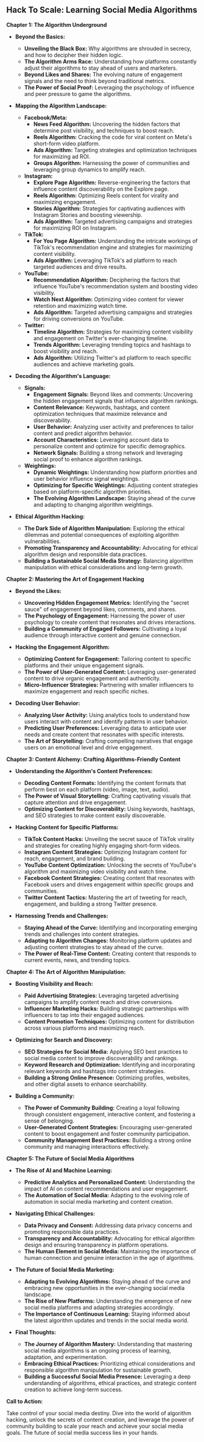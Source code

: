## Hack To Scale: Learning Social Media Algorithms

**Chapter 1: The Algorithm Underground**

* **Beyond the Basics:**
    * **Unveiling the Black Box:**  Why algorithms are shrouded in secrecy, and how to decipher their hidden logic.
    * **The Algorithm Arms Race:** Understanding how platforms constantly adjust their algorithms to stay ahead of users and marketers.
    * **Beyond Likes and Shares:**  The evolving nature of engagement signals and the need to think beyond traditional metrics.
    * **The Power of Social Proof:**  Leveraging the psychology of influence and peer pressure to game the algorithms.

* **Mapping the Algorithm Landscape:**
    * **Facebook/Meta:**  
        * **News Feed Algorithm:**  Uncovering the hidden factors that determine post visibility, and techniques to boost reach.
        * **Reels Algorithm:**  Cracking the code for viral content on Meta's short-form video platform.
        * **Ads Algorithm:**  Targeting strategies and optimization techniques for maximizing ad ROI.
        * **Groups Algorithm:**  Harnessing the power of communities and leveraging group dynamics to amplify reach.
    * **Instagram:**
        * **Explore Page Algorithm:**  Reverse-engineering the factors that influence content discoverability on the Explore page.
        * **Reels Algorithm:**  Optimizing Reels content for virality and maximizing engagement.
        * **Stories Algorithm:**  Strategies for captivating audiences with Instagram Stories and boosting viewership.
        * **Ads Algorithm:**  Targeted advertising campaigns and strategies for maximizing ROI on Instagram.
    * **TikTok:**
        * **For You Page Algorithm:**  Understanding the intricate workings of TikTok's recommendation engine and strategies for maximizing content visibility.
        * **Ads Algorithm:**  Leveraging TikTok's ad platform to reach targeted audiences and drive results.
    * **YouTube:**
        * **Recommendation Algorithm:**  Deciphering the factors that influence YouTube's recommendation system and boosting video visibility.
        * **Watch Next Algorithm:**  Optimizing video content for viewer retention and maximizing watch time.
        * **Ads Algorithm:**  Targeted advertising campaigns and strategies for driving conversions on YouTube.
    * **Twitter:**
        * **Timeline Algorithm:**  Strategies for maximizing content visibility and engagement on Twitter's ever-changing timeline.
        * **Trends Algorithm:**  Leveraging trending topics and hashtags to boost visibility and reach.
        * **Ads Algorithm:**  Utilizing Twitter's ad platform to reach specific audiences and achieve marketing goals.

* **Decoding the Algorithm's Language:**
    * **Signals:** 
        * **Engagement Signals:**  Beyond likes and comments:  Uncovering the hidden engagement signals that influence algorithm rankings.
        * **Content Relevance:**  Keywords, hashtags, and content optimization techniques that maximize relevance and discoverability.
        * **User Behavior:**  Analyzing user activity and preferences to tailor content and predict algorithm behavior.
        * **Account Characteristics:**  Leveraging account data to personalize content and optimize for specific demographics.
        * **Network Signals:**  Building a strong network and leveraging social proof to enhance algorithm rankings.
    * **Weightings:**  
        * **Dynamic Weightings:**  Understanding how platform priorities and user behavior influence signal weightings.
        * **Optimizing for Specific Weightings:**  Adjusting content strategies based on platform-specific algorithm priorities.
        * **The Evolving Algorithm Landscape:**  Staying ahead of the curve and adapting to changing algorithm weightings.

* **Ethical Algorithm Hacking:**
    * **The Dark Side of Algorithm Manipulation:**  Exploring the ethical dilemmas and potential consequences of exploiting algorithm vulnerabilities.
    * **Promoting Transparency and Accountability:**  Advocating for ethical algorithm design and responsible data practices.
    * **Building a Sustainable Social Media Strategy:**  Balancing algorithm manipulation with ethical considerations and long-term growth.

**Chapter 2: Mastering the Art of Engagement Hacking**

* **Beyond the Likes:**
    * **Uncovering Hidden Engagement Metrics:**  Identifying the "secret sauce" of engagement beyond likes, comments, and shares.
    * **The Psychology of Engagement:**  Harnessing the power of user psychology to create content that resonates and drives interactions.
    * **Building a Community of Engaged Followers:**  Cultivating a loyal audience through interactive content and genuine connection.

* **Hacking the Engagement Algorithm:**
    * **Optimizing Content for Engagement:**  Tailoring content to specific platforms and their unique engagement signals.
    * **The Power of User-Generated Content:**  Leveraging user-generated content to drive organic engagement and authenticity.
    * **Micro-Influencer Strategies:**  Partnering with smaller influencers to maximize engagement and reach specific niches.

* **Decoding User Behavior:**
    * **Analyzing User Activity:**  Using analytics tools to understand how users interact with content and identify patterns in user behavior.
    * **Predicting User Preferences:**  Leveraging data to anticipate user needs and create content that resonates with specific interests.
    * **The Art of Storytelling:**  Crafting compelling narratives that engage users on an emotional level and drive engagement.

**Chapter 3: Content Alchemy: Crafting Algorithms-Friendly Content**

* **Understanding the Algorithm's Content Preferences:**
    * **Decoding Content Formats:**  Identifying the content formats that perform best on each platform (video, image, text, audio).
    * **The Power of Visual Storytelling:**  Crafting captivating visuals that capture attention and drive engagement.
    * **Optimizing Content for Discoverability:**  Using keywords, hashtags, and SEO strategies to make content easily discoverable.

* **Hacking Content for Specific Platforms:**
    * **TikTok Content Hacks:**  Unveiling the secret sauce of TikTok virality and strategies for creating highly engaging short-form videos.
    * **Instagram Content Strategies:**  Optimizing Instagram content for reach, engagement, and brand building.
    * **YouTube Content Optimization:**  Unlocking the secrets of YouTube's algorithm and maximizing video visibility and watch time.
    * **Facebook Content Strategies:**  Creating content that resonates with Facebook users and drives engagement within specific groups and communities.
    * **Twitter Content Tactics:**  Mastering the art of tweeting for reach, engagement, and building a strong Twitter presence.

* **Harnessing Trends and Challenges:**
    * **Staying Ahead of the Curve:**  Identifying and incorporating emerging trends and challenges into content strategies.
    * **Adapting to Algorithm Changes:**  Monitoring platform updates and adjusting content strategies to stay ahead of the curve.
    * **The Power of Real-Time Content:**  Creating content that responds to current events, news, and trending topics.

**Chapter 4: The Art of Algorithm Manipulation:**

* **Boosting Visibility and Reach:**
    * **Paid Advertising Strategies:**  Leveraging targeted advertising campaigns to amplify content reach and drive conversions.
    * **Influencer Marketing Hacks:**  Building strategic partnerships with influencers to tap into their engaged audiences.
    * **Content Promotion Techniques:**  Optimizing content for distribution across various platforms and maximizing reach.

* **Optimizing for Search and Discovery:**
    * **SEO Strategies for Social Media:**  Applying SEO best practices to social media content to improve discoverability and rankings.
    * **Keyword Research and Optimization:**  Identifying and incorporating relevant keywords and hashtags into content strategies.
    * **Building a Strong Online Presence:**  Optimizing profiles, websites, and other digital assets to enhance searchability.

* **Building a Community:**
    * **The Power of Community Building:**  Creating a loyal following through consistent engagement, interactive content, and fostering a sense of belonging.
    * **User-Generated Content Strategies:**  Encouraging user-generated content to boost engagement and foster community participation.
    * **Community Management Best Practices:**  Building a strong online community and managing interactions effectively.

**Chapter 5: The Future of Social Media Algorithms**

* **The Rise of AI and Machine Learning:**
    * **Predictive Analytics and Personalized Content:**  Understanding the impact of AI on content recommendations and user engagement.
    * **The Automation of Social Media:**  Adapting to the evolving role of automation in social media marketing and content creation.

* **Navigating Ethical Challenges:**
    * **Data Privacy and Consent:**  Addressing data privacy concerns and promoting responsible data practices.
    * **Transparency and Accountability:**  Advocating for ethical algorithm design and ensuring transparency in platform operations.
    * **The Human Element in Social Media:**  Maintaining the importance of human connection and genuine interaction in the age of algorithms.

* **The Future of Social Media Marketing:**
    * **Adapting to Evolving Algorithms:**  Staying ahead of the curve and embracing new opportunities in the ever-changing social media landscape.
    * **The Rise of New Platforms:**  Understanding the emergence of new social media platforms and adapting strategies accordingly.
    * **The Importance of Continuous Learning:**  Staying informed about the latest algorithm updates and trends in the social media world.

* **Final Thoughts:**
    * **The Journey of Algorithm Mastery:**  Understanding that mastering social media algorithms is an ongoing process of learning, adaptation, and experimentation.
    * **Embracing Ethical Practices:**  Prioritizing ethical considerations and responsible algorithm manipulation for sustainable growth.
    * **Building a Successful Social Media Presence:**  Leveraging a deep understanding of algorithms, ethical practices, and strategic content creation to achieve long-term success.

**Call to Action:**  

Take control of your social media destiny. Dive into the world of algorithm hacking, unlock the secrets of content creation, and leverage the power of community building to scale your reach and achieve your social media goals.  The future of social media success lies in your hands. 
